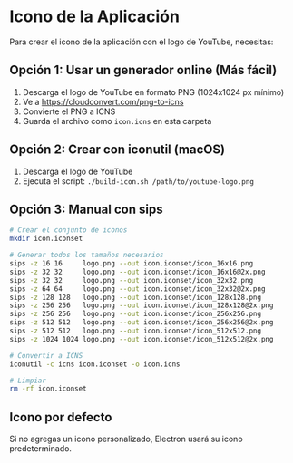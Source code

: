 # Icono de la Aplicación

Para crear el icono de la aplicación con el logo de YouTube, necesitas:

## Opción 1: Usar un generador online (Más fácil)

1. Descarga el logo de YouTube en formato PNG (1024x1024 px mínimo)
2. Ve a https://cloudconvert.com/png-to-icns
3. Convierte el PNG a ICNS
4. Guarda el archivo como `icon.icns` en esta carpeta

## Opción 2: Crear con iconutil (macOS)

1. Descarga el logo de YouTube
2. Ejecuta el script: `./build-icon.sh /path/to/youtube-logo.png`

## Opción 3: Manual con sips

```bash
# Crear el conjunto de iconos
mkdir icon.iconset

# Generar todos los tamaños necesarios
sips -z 16 16     logo.png --out icon.iconset/icon_16x16.png
sips -z 32 32     logo.png --out icon.iconset/icon_16x16@2x.png
sips -z 32 32     logo.png --out icon.iconset/icon_32x32.png
sips -z 64 64     logo.png --out icon.iconset/icon_32x32@2x.png
sips -z 128 128   logo.png --out icon.iconset/icon_128x128.png
sips -z 256 256   logo.png --out icon.iconset/icon_128x128@2x.png
sips -z 256 256   logo.png --out icon.iconset/icon_256x256.png
sips -z 512 512   logo.png --out icon.iconset/icon_256x256@2x.png
sips -z 512 512   logo.png --out icon.iconset/icon_512x512.png
sips -z 1024 1024 logo.png --out icon.iconset/icon_512x512@2x.png

# Convertir a ICNS
iconutil -c icns icon.iconset -o icon.icns

# Limpiar
rm -rf icon.iconset
```

## Icono por defecto

Si no agregas un icono personalizado, Electron usará su icono predeterminado.
